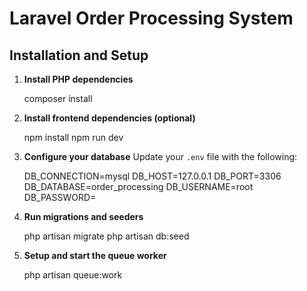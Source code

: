 # Laravel Order Processing System

## Installation and Setup

1. **Install PHP dependencies**

   composer install

2. **Install frontend dependencies (optional)**

   npm install
   npm run dev

3. **Configure your database**
   Update your `.env` file with the following:

   DB_CONNECTION=mysql
   DB_HOST=127.0.0.1
   DB_PORT=3306
   DB_DATABASE=order_processing
   DB_USERNAME=root
   DB_PASSWORD=

4. **Run migrations and seeders**

   php artisan migrate
   php artisan db:seed

5. **Setup and start the queue worker**

   php artisan queue:work